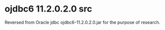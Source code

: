 # ojdbc6 11.2.0.2.0 src

Reversed from Oracle jdbc ojdbc6-11.2.0.2.0.jar for the purpose of research.
